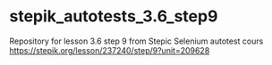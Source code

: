 # stepik_autotests_3.6_step9
Repository for lesson 3.6 step 9 from Stepic Selenium autotest cours https://stepik.org/lesson/237240/step/9?unit=209628
